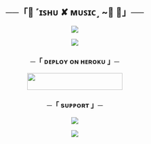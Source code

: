 <h2 align="center">
    ──「🌸 ˹ɪꜱʜᴜ ✘ ᴍᴜꜱɪᴄ˼ ~🎵 🌸」──
</h2>

<p align="center">
  <img src="https://telegra.ph/file/904b7ce31b8214cb44052.jpg">
</p>



<p align="center">
  <img src="https://telegra.ph/file/904b7ce31b8214cb44052.jpg">
</p>

<h3 align="center">
    ─「 ᴅᴇᴩʟᴏʏ ᴏɴ ʜᴇʀᴏᴋᴜ 」─
</h3>

<p align="center"><a href="https://dashboard.heroku.com/new?template=https://github.com/Moonshining6/MoonxxMusiCCC"> <img src="https://img.shields.io/badge/Deploy%20On%20Heroku-black?style=for-the-badge&logo=heroku" width="220" height="38.45"/></a></p>


<h3 align="center">
    ─「 sᴜᴩᴩᴏʀᴛ 」─
</h3>

<p align="center">
<a href="https://t.me/poisonteam1"><img src="https://img.shields.io/badge/-Support%20Group-blue.svg?style=for-the-badge&logo=Telegram"></a>
</p>

<p align="center">
<a href="https://t.me/TOXI_C_DEV"><img src="https://img.shields.io/badge/-Support%20Channel-blue.svg?style=for-the-badge&logo=Telegram"></a>
</p>
</b>
